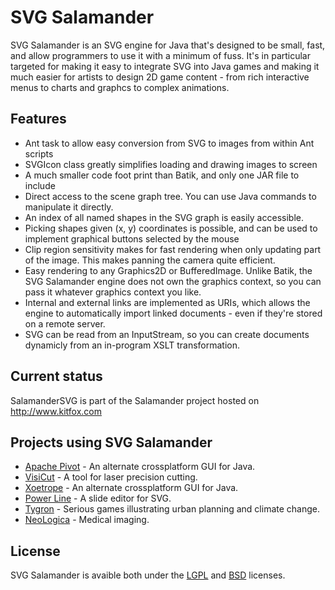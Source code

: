 SVG Salamander
==============
SVG Salamander is an SVG engine for Java that's designed to be small, fast, and allow programmers to use it with a minimum of fuss. It's in particular targeted for making it easy to integrate SVG into Java games and making it much easier for artists to design 2D game content - from rich interactive menus to charts and graphcs to complex animations.

Features
--------
* Ant task to allow easy conversion from SVG to images from within Ant scripts
* SVGIcon class greatly simplifies loading and drawing images to screen
* A much smaller code foot print than Batik, and only one JAR file to include
* Direct access to the scene graph tree. You can use Java commands to manipulate it directly.
* An index of all named shapes in the SVG graph is easily accessible.
* Picking shapes given (x, y) coordinates is possible, and can be used to implement graphical buttons selected by the mouse
* Clip region sensitivity makes for fast rendering when only updating part of the image. This makes panning the camera quite efficient.
* Easy rendering to any Graphics2D or BufferedImage. Unlike Batik, the SVG Salamander engine does not own the graphics context, so you can pass it whatever graphics context you like.
* Internal and external links are implemented as URIs, which allows the engine to automatically import linked documents - even if they're stored on a remote server.
* SVG can be read from an InputStream, so you can create documents dynamicly from an in-program XSLT transformation.

Current status
--------------
SalamanderSVG is part of the Salamander project hosted on http://www.kitfox.com

Projects using SVG Salamander
-----------------------------
* [Apache Pivot](http://pivot.apache.org/) - An alternate crossplatform GUI for Java.
* [VisiCut](http://visicut.org/) - A tool for laser precision cutting.
* [Xoetrope](http://www.xoetrope.com/) - An alternate crossplatform GUI for Java.
* [Power Line](http://suchanek.name/programs/powerline/index.html) - A slide editor for SVG.
* [Tygron](http://www.tygron.com/) - Serious games illustrating urban planning and climate change.
* [NeoLogica](http://www.neologica.it/eng/Home.php) - Medical imaging.

License
-------
SVG Salamander is avaible both under the [LGPL](https://svgsalamander.java.net/license/license-lgpl.txt) and [BSD](https://svgsalamander.java.net/license/license-bsd.txt) licenses.
